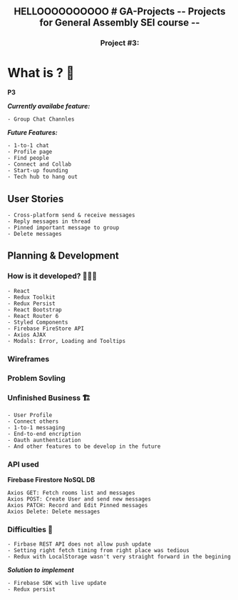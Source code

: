 <p align="center"> <img src="" border="0" /></p>

<h2 align="center">
HELLOOOOOOOOOO
# GA-Projects -- Projects for General Assembly SEI course --
</h2>
<h3 align="center">
Project #3:
</h3>

# What is ? 🤔

**P3** 

**_Currently availabe feature:_**

```
- Group Chat Channles
```

**_Future Features:_**

```
- 1-to-1 chat
- Profile page
- Find people
- Connect and Collab
- Start-up founding
- Tech hub to hang out
```

## User Stories

```
- Cross-platform send & receive messages
- Reply messages in thread
- Pinned important message to group
- Delete messages
```

## Planning & Development

### How is it developed? 🧑🏻‍💻

```
- React
- Redux Toolkit
- Redux Persist
- React Bootstrap
- React Router 6
- Styled Components
- Firebase FireStore API
- Axios AJAX
- Modals: Error, Loading and Tooltips
```

### Wireframes

### Problem Sovling

### Unfinished Business 🏗

```
- User Profile
- Connect others
- 1-to-1 messaging
- End-to-end encription
- Oauth aunthentication
- And other features to be develop in the future
```

### API used

**Firebase Firestore NoSQL DB**

```
Axios GET: Fetch rooms list and messages
Axios POST: Create User and send new messages
Axios PATCH: Record and Edit Pinned messages
Axios Delete: Delete messages
```

### Difficulties 🚧

```
- Firbase REST API does not allow push update
- Setting right fetch timing from right place was tedious
- Redux with LocalStorage wasn't very straight forward in the begining
```

**_Solution to implement_**

```
- Firebase SDK with live update
- Redux persist
```
